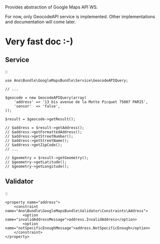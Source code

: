 Provides abstraction of Google Maps API WS.

For now, only GeocodeAPI service is implemented.
Other implementations and documentation will come later.

Very fast doc :-)
=================

Service
-------

::

    use Ano\Bundle\GoogleMapsBundle\Service\GeocodeAPIQuery;

    // ...

    $geocode = new GeocodeAPIQuery(array(
        'address' => '13 bis avenue de la Motte Picquet 75007 PARIS',
        'sensor'  => 'false',
    ));

    $result = $geocode->getResult();

    // $address = $result->getAddress();
    // $address->getFormattedAddress();
    // $address->getStreetNumber();
    // $address->getStreetName();
    // $address->getZipCode();
    // ...

    // $geometry = $result->getGeometry();
    // $geometry->getLatitude();
    // $geometry->getLongitude();

Validator
---------

::

    <property name="address">
        <constraint name="Ano\Bundle\GoogleMapsBundle\Validator\Constraints\Address">
            <option name="invalidAddressMessage">address.InvalidAddress</option>
            <option name="notSpecificEnoughMessage">address.NotSpecificEnough</option>
        </constraint>
    </property>

    
    
